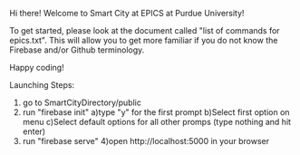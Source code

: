 Hi there! Welcome to Smart City at EPICS at Purdue University!

To get started, please look at the document called "list of commands for epics.txt".  This will allow you to get more familiar if you do not know the Firebase and/or Github terminology.


Happy coding!

Launching Steps:
 1) go to SmartCityDirectory/public
 2) run "firebase init"
    a)type "y" for the first prompt
    b)Select first option on menu
    c)Select default options for all other promps (type nothing and hit enter)
 3) run "firebase serve"
 4)open http://localhost:5000 in your browser
